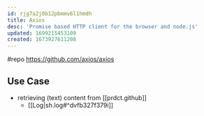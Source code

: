 ```yaml
---
id: rjg7a2j0b12pbmmv6l1hmdh
title: Axios
desc: 'Promise based HTTP client for the browser and node.js'
updated: 1699215453109
created: 1673927611208
---
```


#repo https://github.com/axios/axios

## Use Case

- retrieving (text) content from [[prdct.github]]
  - [[Log|sh.log#^dvfb327f379i]]